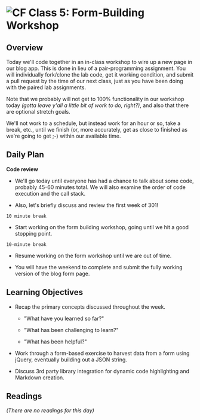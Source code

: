 ![CF](https://i.imgur.com/7v5ASc8.png)  Class 5: Form-Building Workshop
=======
## Overview
<!-- Provide a general overview of the daily concepts and processes that will be covered in lectures and labs -->

Today we'll code together in an in-class workshop to wire up a new page in our blog app. This is done in lieu of a pair-programming assignment. You will individually fork/clone the lab code, get it working condition, and submit a pull request by the time of our next class, just as you have been doing with the paired lab assignments.

Note that we probably will not get to 100% functionality in our workshop today *(gotta leave y'all a little bit of work to do, right?)*, and also that there are optional stretch goals.

We'll not work to a schedule, but instead work for an hour or so, take a break, etc., until we finish (or, more accurately, get as close to finished as we're going to get ;-) within our available time.

## Daily Plan

**Code review**
- We'll go today until everyone has had a chance to talk about some code, probably 45-60 minutes total. We will also examine the order of code execution and the call stack.

- Also, let's briefly discuss and review the first week of 301!

```10 minute break```

- Start working on the form building workshop, going until we hit a good stopping point.

```10-minute break```

- Resume working on the form workshop until we are out of time.

- You will have the weekend to complete and submit the fully working version of the blog form page.


## Learning Objectives
<!--
ABCD:
  Audience: Program participants
  Behavior: Expected learning/behavior changes/results
  Condition:
    Circumstances that lead to change/result
    When change/result are expected to occur
  Degree: How much change occurs (%) for how many participants (#)
-->

* Recap the primary concepts discussed throughout the week.

    * "What have you learned so far?"

    * "What has been challenging to learn?"

    * "What has been helpful?"

* Work through a form-based exercise to harvest data from a form using jQuery, eventually building out a JSON string.

* Discuss 3rd party library integration for dynamic code highlighting and Markdown creation.

## Readings
<!-- List of readings required for this content; readings being completed by the start of this lecture -->

*(There are no readings for this day)*
